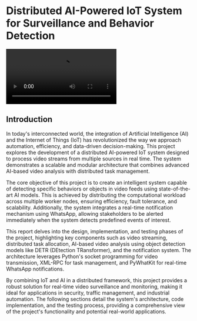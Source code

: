 # Distributed AI-Powered IoT System for Surveillance and Behavior Detection
![**Click here to watch the video Demo.**](./video%20show%20final%20system/demonstration.mp4)

## Introduction

In today's interconnected world, the integration of Artificial Intelligence (AI) and the Internet of Things (IoT) has revolutionized the way we approach automation, efficiency, and data-driven decision-making. This project explores the development of a distributed AI-powered IoT system designed to process video streams from multiple sources in real time. The system demonstrates a scalable and modular architecture that combines advanced AI-based video analysis with distributed task management.

The core objective of this project is to create an intelligent system capable of detecting specific behaviors or objects in video feeds using state-of-the-art AI models. This is achieved by distributing the computational workload across multiple worker nodes, ensuring efficiency, fault tolerance, and scalability. Additionally, the system integrates a real-time notification mechanism using WhatsApp, allowing stakeholders to be alerted immediately when the system detects predefined events of interest.

This report delves into the design, implementation, and testing phases of the project, highlighting key components such as video streaming, distributed task allocation, AI-based video analysis using object detection models like DETR (DEtection TRansformer), and the notification system. The architecture leverages Python's socket programming for video transmission, XML-RPC for task management, and PyWhatKit for real-time WhatsApp notifications.

By combining IoT and AI in a distributed framework, this project provides a robust solution for real-time video surveillance and monitoring, making it ideal for applications in security, traffic management, and industrial automation. The following sections detail the system's architecture, code implementation, and the testing process, providing a comprehensive view of the project's functionality and potential real-world applications.